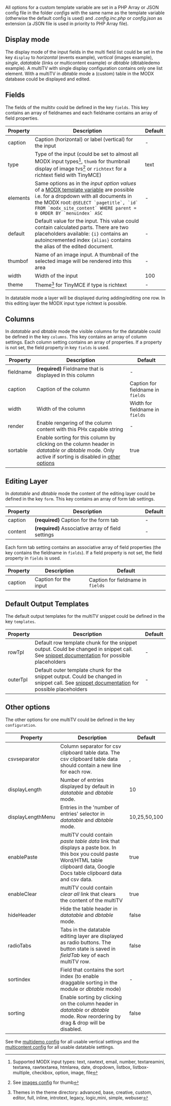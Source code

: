 All options for a custom template variable are set in a PHP Array or JSON config file in the folder *configs* with the same name as the template variable (otherwise the default config is used) and *.config.inc.php* or *config.json* as extension (a JSON file is used in priority to PHP Array file).

## Display mode

The display mode of the input fields in the multi field list could be set in the key `display` to *horizontal* (events example), *vertical* (images example), *single*, *datatable* (links or multicontent example) or *dbtable* (dbtabledemo example). A multiTV with single display configuration contains only one list element. With a multiTV in *dbtable* mode a (custom) table in the MODX database could be displayed and edited.

## Fields

The fields of the multitv could be defined in the key `fields`. This key contains an array of fieldnames and each fieldname contains an array of field properties.

Property | Description | Default
-------- | ----------- | -------
caption | Caption (horizontal) or label (vertical) for the input | -
type | Type of the input (could be set to almost all MODX input types[^1], `thumb` for thumbnail display of image tvs[^2] or `richtext` for a richtext field with TinyMCE) | text
elements | Same options as in the *input option values* of a [MODX template variable](http://rtfm.modx.com/evolution/1.0/developers-guide/template-variables/creating-a-template-variable) are possible i.e. for a dropdown with all documents in the MODX root: ``@SELECT `pagetitle`, `id` FROM `modx_site_content` WHERE parent = 0 ORDER BY `menuindex` ASC`` | -
default | Default value for the input. This value could contain calculated parts. There are two placeholders available: `{i}` contains an autoincremented index `{alias}` contains the alias of the edited document. | -
thumbof | Name of an image input. A thumbnail of the selected image will be rendered into this area | -
width | Width of the input | 100
theme | Theme[^3] for TinyMCE if type is richtext | -

[^1]: Supported MODX input types: text, rawtext, email, number, textareamini, textarea, rawtextarea, htmlarea, date, dropdown, listbox, listbox-multiple, checkbox, option, image, file
[^2]: See [images config](https://github.com/extras-evolution/multiTV/blob/master/assets/tvs/multitv/configs/images.config.inc.php) for thumb
[^3]: Themes in the theme directory: advanced, base, creative, custom, editor, full, inline, introtext, legacy, logic,mini, simple, webuser

In datatable mode a layer will be displayed during adding/editing one row. In this editing layer the MODX input type richtext is possible.

## Columns

In *datatable* and *dbtable* mode the visible columns for the datatable could be defined in the key `columns`. This key contains an array of column settings. Each column setting contains an array of properties. If a property is not set, the field property in key `fields` is used.

Property | Description | Default
-------- | ----------- | -------
fieldname | **(required)** Fieldname that is displayed in this column | -
caption | Caption of the column | Caption for fieldname in `fields`
width | Width of the column | Width for fieldname in `fields`
render | Enable rengering of the column content with this PHx capable string | -
sortable | Enable sorting for this column by clicking on the column header in *datatable* or *dbtable* mode. Only active if sorting is disabled in [other options](#other-options) | true

## Editing Layer

In *datatable* and *dbtable* mode the content of the editing layer could be defined in the key `form`. This key contains an array of form tab settings.

Property | Description | Default
-------- | ----------- | -------
caption | **(required)** Caption for the form tab | -
content | **(required)** Associative array of field settings | -

Each form tab setting contains an associative array of field properties (the key contains the fieldname in `fields`). If a field property is not set, the field property in `fields` is used.

Property | Description | Default
-------- | ----------- | -------
caption | Caption for the input | Caption for fieldname in `fields`

## Default Output Templates

The default output templates for the multiTV snippet could be defined in the key `templates`.

Property | Description | Default
---- | ----------- | -------
rowTpl | Default row template chunk for the snippet output. Could be changed in snippet call. See [snippet documentation](snippet.html) for possible placeholders | -
outerTpl | Default outer template chunk for the snippet output. Could be changed in snippet call. See [snippet documentation](snippet.html) for possible placeholders | -

##   Other options

The other options for one multiTV could be defined in the key `configuration`.

Property | Description | Default
---- | ----------- | -------
csvseparator | Column separator for csv clipboard table data. The csv clipboard table data should contain a new line for each row. | ,
displayLength | Number of entries displayed by default in *datatable* and *dbtable* mode. | 10
displayLengthMenu | Entries in the 'number of entries' selector in *datatable* and *dbtable* mode. | 10,25,50,100
enablePaste | multiTV could contain *paste table data* link that displays a paste box. In this box you could paste Word/HTML table clipboard data, Google Docs table clipboard data and csv data. | true
enableClear | multiTV could contain *clear all* link that clears the content of the multiTV | true
hideHeader | Hide the table header in *datatable* and *dbtable* mode. | false
radioTabs | Tabs in the datatable editing layer are displayed as radio buttons. The button state is saved in *fieldTab* key of each multiTV row. | false
sortindex | Field that contains the sort index (to enable draggable sorting in the module or *dbtable* mode) | -
sorting | Enable sorting by clicking on the column header in *datatable* or *dbtable* mode. Row reordering by drag & drop will be disabled. | false

See the [multidemo config](https://github.com/extras-evolution/multiTV/blob/master/assets/tvs/multitv/configs/multidemo.config.inc.php) for all usable vertical settings and the [multicontent config](https://github.com/extras-evolution/multiTV/blob/master/assets/tvs/multitv/configs/multicontent.config.inc.php) for all usable datatable settings.
